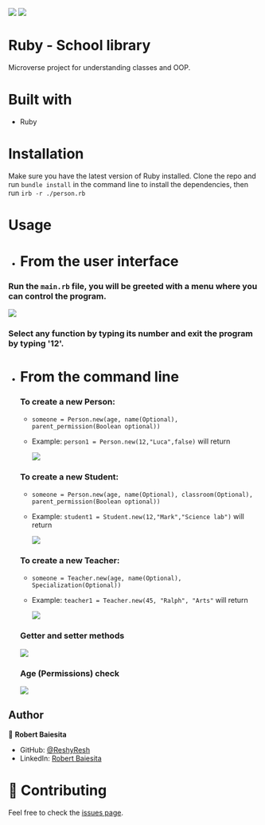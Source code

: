 ![](https://img.shields.io/badge/Microverse-blueviolet)
![](https://img.shields.io/badge/Ruby-red)

# Ruby - School library
Microverse project for understanding classes and OOP.

# Built with
  - Ruby

# Installation 
Make sure you have the latest version of Ruby installed.
Clone the repo and run `bundle install` in the command line to install the dependencies, then run `irb -r ./person.rb`

# Usage
  - # From the user interface
  ### Run the `main.rb` file, you will be greeted with a menu where you can control the program.
  ![](https://i.imgur.com/Vbr8jbC.png)
  
  ### Select any function by typing its number and exit the program by typing '12'.
  
  - # From the command line
    ### To create a new Person: 
      - `someone = Person.new(age, name(Optional), parent_permission(Boolean optional))`
      - Example: `person1 = Person.new(12,"Luca",false)` will return

        ![](https://i.imgur.com/4er5XT0.png)
    ### To create a new Student:
      - `someone = Person.new(age, name(Optional), classroom(Optional), parent_permission(Boolean optional))`
      - Example: `student1 = Student.new(12,"Mark","Science lab")` will return

         ![](https://i.imgur.com/dJRUZio.png)

    ### To create a new Teacher:
      - `someone = Teacher.new(age, name(Optional), Specialization(Optional))`
      - Example: `teacher1 = Teacher.new(45, "Ralph", "Arts"` will return

        ![](https://i.imgur.com/AYmCcGB.png)

    ### Getter and setter methods

    ![](https://i.imgur.com/uUbLAWn.png)

    ### Age (Permissions) check

    ![](https://i.imgur.com/r2doa1T.png)

## Author

👤 **Robert Baiesita**

- GitHub: [@ReshyResh](https://github.com/ReshyResh)
- LinkedIn: [Robert Baiesita](https://linkedin.com/in/ReshyResh)

# 🤝 Contributing

Feel free to check the [issues page](https://github.com/ReshyResh/Capstone-Javascript-APIs/issues/).
